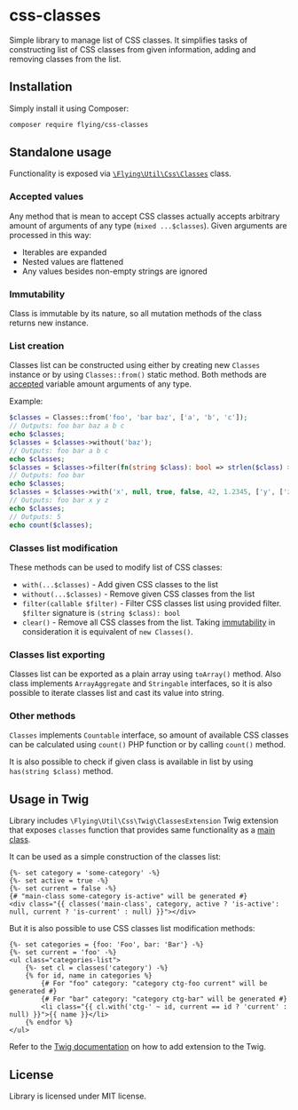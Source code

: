 # css-classes
Simple library to manage list of CSS classes. It simplifies tasks of constructing list of CSS classes from given information, adding and removing classes from the list.

## Installation

Simply install it using Composer:

```bash
composer require flying/css-classes
```

## Standalone usage

Functionality is exposed via [`\Flying\Util\Css\Classes`](src/Classes.php) class. 

### Accepted values

Any method that is mean to accept CSS classes actually accepts arbitrary amount of arguments of any type (`mixed ...$classes`). Given arguments are processed in this way:

 - Iterables are expanded
 - Nested values are flattened
 - Any values besides non-empty strings are ignored

### Immutability

Class is immutable by its nature, so all mutation methods of the class returns new instance.

### List creation

Classes list can be constructed using either by creating new `Classes` instance or by using `Classes::from()` static method. Both methods are [accepted](#accepted-values) variable amount arguments of any type. 

Example:

```php
$classes = Classes::from('foo', 'bar baz', ['a', 'b', 'c']);
// Outputs: foo bar baz a b c
echo $classes;
$classes = $classes->without('baz');
// Outputs: foo bar a b c
echo $classes;
$classes = $classes->filter(fn(string $class): bool => strlen($class) > 1);
// Outputs: foo bar
echo $classes;
$classes = $classes->with('x', null, true, false, 42, 1.2345, ['y', ['z']]);
// Outputs: foo bar x y z
echo $classes;
// Outputs: 5
echo count($classes);
```

### Classes list modification

These methods can be used to modify list of CSS classes:

 - `with(...$classes)` - Add given CSS classes to the list
 - `without(...$classes)` - Remove given CSS classes from the list
 - `filter(callable $filter)` - Filter CSS classes list using provided filter. `$filter` signature is `(string $class): bool`
 - `clear()` - Remove all CSS classes from the list. Taking [immutability](#immutability) in consideration it is equivalent of `new Classes()`.

### Classes list exporting

Classes list can be exported as a plain array using `toArray()` method. Also class implements `ArrayAggregate` and `Stringable` interfaces, so it is also possible to iterate classes list and cast its value into string.

### Other methods

`Classes` implements `Countable` interface, so amount of available CSS classes can be calculated using `count()` PHP function or by calling `count()` method. 

It is also possible to check if given class is available in list by using `has(string $class)` method.

## Usage in Twig

Library includes `\Flying\Util\Css\Twig\ClassesExtension` Twig extension that exposes `classes` function that provides same functionality as a [main class](#standalone-usage).

It can be used as a simple construction of the classes list:  

```twig
{%- set category = 'some-category' -%}
{%- set active = true -%}
{%- set current = false -%}
{# "main-class some-category is-active" will be generated #}
<div class="{{ classes('main-class', category, active ? 'is-active': null, current ? 'is-current' : null) }}"></div>
```

But it is also possible to use CSS classes list modification methods:

```twig
{%- set categories = {foo: 'Foo', bar: 'Bar'} -%}
{%- set current = 'foo' -%}
<ul class="categories-list">
    {%- set cl = classes('category') -%}
    {% for id, name in categories %}
        {# For "foo" category: "category ctg-foo current" will be generated #}
        {# For "bar" category: "category ctg-bar" will be generated #}
        <li class="{{ cl.with('ctg-' ~ id, current == id ? 'current' : null) }}">{{ name }}</li>
    {% endfor %}
</ul>
```

Refer to the [Twig documentation](https://twig.symfony.com/doc/3.x/api.html#using-extensions) on how to add extension to the Twig. 

## License

Library is licensed under MIT license.

